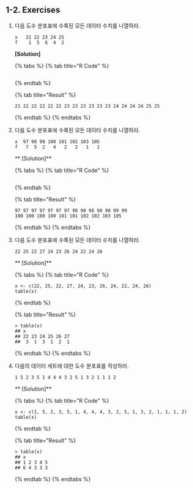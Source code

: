 ## 1-2. Exercises



1. 다음 도수 분포표에 수록된 모든 데이터 수치를 나열하라.

   ```
   x   21 22 23 24 25
   f    1  5  6  4  2
   ```

   **[Solution]**

   {% tabs %}
     {% tab title="R Code" %}

   ```{r}
   
   ```

   {% endtab %}

   {% tab title="Result" %}

   ```
   21 22 22 22 22 22 23 23 23 23 23 23 24 24 24 24 25 25
   ```

   {% endtab %}
     {% endtabs %}

   

2. 다음 도수 분포표에 수록된 모든 데이터 수치를 나열하라.

   ```
   x  97 98 99 100 101 102 103 105
   f   7  5  2   4   2   2   1   1
   ```

   ** [Solution]**

   {% tabs %}
     {% tab title="R Code" %}

   ```{r}
   
   ```

   {% endtab %}

   {% tab title="Result" %}

   ```
   97 97 97 97 97 97 97 98 98 98 98 98 99 99 
   100 100 100 100 101 101 102 102 103 105
   ```

   {% endtab %}
   {% endtabs %}

   

3. 다음 도수 분포표에 수록된 모든 데이터 수치를 나열하라.

   ```
   22 25 22 27 24 23 26 24 22 24 26
   ```

   ** [Solution]**

   {% tabs %}
   {% tab title="R Code" %}

   ```{r}
   x <- c(22, 25, 22, 27, 24, 23, 26, 24, 22, 24, 26)
   table(x)
   ```

   {% endtab %}

   {% tab title="Result" %}

   ```
   > table(x)
   ## x
   ## 22 23 24 25 26 27 
   ##  3  1  3  1  2  1 
   ```

   {% endtab %}
     {% endtabs %}

4. 다음의 데이터 세트에 대한 도수 분포표를 작성하라.

   ```
   1 5 2 3 5 1 4 4 4 3 2 5 1 3 2 1 1 1 2
   ```

   ** [Solution]**

   {% tabs %}
     {% tab title="R Code" %}

   ```{r}
   x <- c(1, 5, 2, 3, 5, 1, 4, 4, 4, 3, 2, 5, 1, 3, 2, 1, 1, 1, 2)
   table(x)
   ```

   {% endtab %}

   {% tab title="Result" %}

   ```
   > table(x)
   ## x
   ## 1 2 3 4 5 
   ## 6 4 3 3 3  
   ```

   {% endtab %}
     {% endtabs %}



